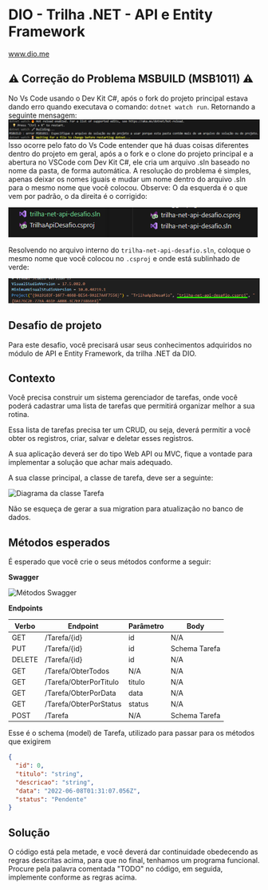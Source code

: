 # DIO - Trilha .NET - API e Entity Framework
www.dio.me

## ⚠ Correção do Problema MSBUILD (MSB1011) ⚠

No Vs Code usando o Dev Kit C#, após o fork do projeto principal estava dando erro quando executava o comando: `dotnet watch run`. Retornando a seguinte mensagem:
<img src="https://github.com/VictorHMSforne/trilha-net-api-desafio/blob/main/Mensagem%20de%20erro.png">
Isso ocorre pelo fato do Vs Code entender que há duas coisas diferentes dentro do projeto em geral, após a o fork e o clone do projeto principal e a abertura no VSCode com Dev Kit C#, 
ele cria um arquivo .sln baseado no nome da pasta, de forma automática. A resolução do problema é simples, apenas deixar os nomes iguais e mudar um nome dentro do arquivo .sln para o mesmo nome que
você colocou. Observe:
O da esquerda é o que vem por padrão, o da direita é o corrigido:

<img src="https://github.com/VictorHMSforne/trilha-net-api-desafio/blob/main/Comparacao.png">

Resolvendo no arquivo interno do `trilha-net-api-desafio.sln`, coloque o mesmo nome que você colocou no `.csproj` e onde está sublinhado de verde:

<img src="https://github.com/VictorHMSforne/trilha-net-api-desafio/blob/main/Exemplo.png">





## Desafio de projeto
Para este desafio, você precisará usar seus conhecimentos adquiridos no módulo de API e Entity Framework, da trilha .NET da DIO.

## Contexto
Você precisa construir um sistema gerenciador de tarefas, onde você poderá cadastrar uma lista de tarefas que permitirá organizar melhor a sua rotina.

Essa lista de tarefas precisa ter um CRUD, ou seja, deverá permitir a você obter os registros, criar, salvar e deletar esses registros.

A sua aplicação deverá ser do tipo Web API ou MVC, fique a vontade para implementar a solução que achar mais adequado.

A sua classe principal, a classe de tarefa, deve ser a seguinte:

![Diagrama da classe Tarefa](diagrama.png)

Não se esqueça de gerar a sua migration para atualização no banco de dados.

## Métodos esperados
É esperado que você crie o seus métodos conforme a seguir:


**Swagger**


![Métodos Swagger](swagger.png)


**Endpoints**


| Verbo  | Endpoint                | Parâmetro | Body          |
|--------|-------------------------|-----------|---------------|
| GET    | /Tarefa/{id}            | id        | N/A           |
| PUT    | /Tarefa/{id}            | id        | Schema Tarefa |
| DELETE | /Tarefa/{id}            | id        | N/A           |
| GET    | /Tarefa/ObterTodos      | N/A       | N/A           |
| GET    | /Tarefa/ObterPorTitulo  | titulo    | N/A           |
| GET    | /Tarefa/ObterPorData    | data      | N/A           |
| GET    | /Tarefa/ObterPorStatus  | status    | N/A           |
| POST   | /Tarefa                 | N/A       | Schema Tarefa |

Esse é o schema (model) de Tarefa, utilizado para passar para os métodos que exigirem

```json
{
  "id": 0,
  "titulo": "string",
  "descricao": "string",
  "data": "2022-06-08T01:31:07.056Z",
  "status": "Pendente"
}
```


## Solução
O código está pela metade, e você deverá dar continuidade obedecendo as regras descritas acima, para que no final, tenhamos um programa funcional. Procure pela palavra comentada "TODO" no código, em seguida, implemente conforme as regras acima.
